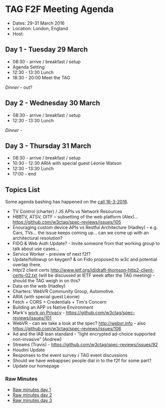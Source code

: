# TAG F2F Meeting Agenda

* Dates: 29-31 March 2016
* Location: London, England
* Host: 

## Day 1 - Tuesday 29 March

* 08:30 - arrive / breakfast / setup
* Agenda Setting
* 12:30 - 13:30 Lunch 
* 18:30 - 20:00 Meet the TAG

_Dinner_ - out?


## Day 2 - Wednesday 30 March 

* 08:30 - arrive / breakfast / setup
* 12:30 - 13:30 Lunch

_Dinner_ - 

## Day 3 - Thursday 31 March

* 08:30 - arrive / breakfast / setup
* 10:30 - 12:30 ARIA with special guest Léonie Watson
* 12:30 - 13:30 Lunch
* 17:00 - end

## Topics List

Some agenda bashing has happened on the [call 16-3-2016](https://pad.w3ctag.org/p/16-03-2016-minutes.md).

* TV Control (charter) / JS APIs vs Network Resources
* HBBTV, ATSV, OITF – subsetting of the web platform (Alex)... https://github.com/w3ctag/spec-reviews/issues/105
* Enouraging custom device APIs vs Restful Architecture (Hadley) - e.g. Cars, TVs... the issue keeps coming up... can we come up with an architectural resolution?
* FIDO & Web Auth Update? - Invite someone from that working group to talk about use cases...
* Service Worker - preview of next f2f?
* Update/followup on keygen? & on Fido proposed to w3c and potential overlap there.
* http/2 client certs http://www.ietf.org/id/draft-thomson-http2-client-certs-02.txt (will be discussed at IETF week after the TAG meeting) - should the TAG weigh in on this?
* Data on the web (Hadley)
* Charters: WebVR Community Group, Automotive.
* ARIA (with special guest Léonie)
* Fetch + CORS + Credentials + Tim's Concern
* Building an APP vs Native Environment
* Mark's [work on Privacy](https://gist.github.com/mnot/96440a5ca74fcf328d23) - https://github.com/w3ctag/spec-reviews/issues/101
* WebVR - can we take a look at the spec? http://webvr.info - also https://github.com/w3ctag/spec-reviews/issues/106
* Ad and the IAB lean standard - “light encrypted ad-choice supported non-invasive” (Andrew)
* Streams (Travis) - https://github.com/w3ctag/spec-reviews/issues/92
* Houdini Update
* Responses to the event survey / TAG event discussions
* Should we have webappsec people dial in to the f2f for some part?
* Update our homepage

### Raw Minutes

* [Raw minutes day 1](https://etherpad.w3ctag.org/p/29-03-2016-minutes.md)
* [Raw minutes day 2](https://etherpad.w3ctag.org/p/30-03-2016-minutes.md)
* [Raw minutes day 3](https://etherpad.w3ctag.org/p/31-03-2016-minutes.md)
